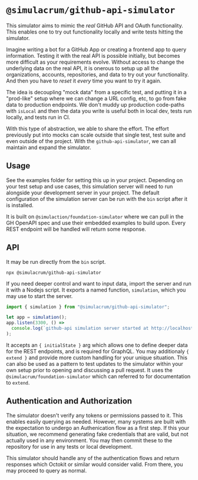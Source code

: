 # `@simulacrum/github-api-simulator`

This simulator aims to mimic the _real_ GitHub API and OAuth functionality. This enables one to try out functionality locally and write tests hitting the simulator.

Imagine writing a bot for a GitHub App or creating a frontend app to query information. Testing it with the real API is possible initially, but becomes more difficult as your requirements evolve. Without access to change the underlying data on the real API, it is onerous to setup up all the organizations, accounts, repositories, and data to try out your functionality. And then you have to _reset_ it _every_ time you want to try it again.

The idea is decoupling "mock data" from a specific test, and putting it in a "prod-like" setup where we can change a URL config, etc, to go from fake data to production endpoints. We don't muddy up production code-paths with `isLocal` and then the data you write is useful both in local dev, tests run locally, and tests run in CI.

With this type of abstraction, we able to share the effort. The effort previously put into mocks can scale outside that single test, test suite and even outside of the project. With the `github-api-simulator`, we can all maintain and expand the simulator.

## Usage

See the examples folder for setting this up in your project. Depending on your test setup and use cases, this simulation server will need to run alongside your development server in your project. The default configuration of the simulation server can be run with the `bin` script after it is installed.

It is built on `@simulaction/foundation-simulator` where we can pull in the GH OpenAPI spec and use their embedded examples to build upon. Every REST endpoint will be handled will return some response.

## API

It may be run directly from the `bin` script.

```shell
npx @simulacrum/github-api-simulator
```

If you need deeper control and want to input data, import the server and run it with a Nodejs script. It exports a named function, `simulation`, which you may use to start the server.

```js
import { simulation } from "@simulacrum/github-api-simulator";

let app = simulation();
app.listen(3300, () =>
  console.log(`github-api simulation server started at http://localhost:3300`)
);
```

It accepts an `{ initialState }` arg which allows one to define deeper data for the REST endpoints, and is required for GraphQL. You may additionaly `{ extend }` and provide more custom handling for your unique situation. This can also be used as a pattern to test updates to the simulator within your own setup prior to opening and discussing a pull request. It uses the `@simulacrum/foundation-simulator` which can referred to for documentation to `extend`.

## Authentication and Authorization

The simulator doesn't verify any tokens or permissions passed to it. This enables easily querying as needed. However, many systems are built with the expectation to undergo an Authenication flow as a first step. If this your situation, we recommend generating fake credentials that are valid, but not actually used in any environment. You may then commit these to the repository for use in any tests or local development.

This simulator should handle any of the authentication flows and return responses which Octokit or similar would consider valid. From there, you may proceed to query as normal.
